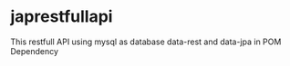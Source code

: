 # japrestfullapi

This restfull API using mysql as database
data-rest and data-jpa in POM Dependency
